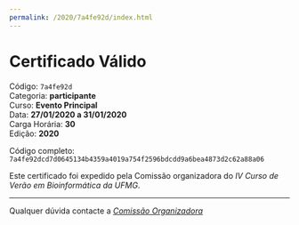 ```yaml
---
permalink: /2020/7a4fe92d/index.html
---
```


# Certificado Válido

Código: `7a4fe92d`<br>
Categoria: **participante**<br>
Curso: **Evento Principal**<br>
Data: **27/01/2020 a 31/01/2020**<br>
Carga Horária: **30**<br>
Edição: **2020**<br>


Código completo: `7a4fe92dcd7d0645134b4359a4019a754f2596bdcdd9a6bea4873d2c62a88a06`


Este certificado foi expedido pela Comissão organizadora do *IV Curso de Verão em Bioinformática da UFMG*.

----

Qualquer dúvida contacte a [_Comissão Organizadora_](<mailto:cursobioinfoufmg@gmail.com$subject=[Certificados]>)

